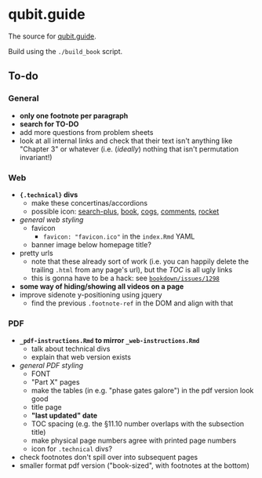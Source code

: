 # qubit.guide

The source for [qubit.guide](https://qubit.guide).

Build using the `./build_book` script.


## To-do

### General

- **only one footnote per paragraph**
- **search for TO-DO**
- add more questions from problem sheets
- look at all internal links and check that their text isn't anything like "Chapter 3" or whatever (i.e. (*ideally*) nothing that isn't permutation invariant!)


### Web

- **`{.technical}` divs**
    + make these concertinas/accordions
    + possible icon: [search-plus](https://fontawesome.com/v4/icon/search-plus), [book](https://fontawesome.com/v4/icon/book), [cogs](https://fontawesome.com/v4/icon/cogs), [comments](https://fontawesome.com/v4/icon/comments), [rocket](https://fontawesome.com/v4/icon/rocket)
- *general web styling*
    + favicon
        * `favicon: "favicon.ico"` in the `index.Rmd` YAML
    + banner image below homepage title?
- pretty urls
    + note that these already sort of work (i.e. you can happily delete the trailing `.html` from any page's url), but the *TOC* is all ugly links
    + this is gonna have to be a hack: see [`bookdown/issues/1298`](https://github.com/rstudio/bookdown/issues/1298)
- **some way of hiding/showing all videos on a page**
- improve sidenote y-positioning using jquery
    + find the previous `.footnote-ref` in the DOM and align with that

### PDF

- **`_pdf-instructions.Rmd` to mirror `_web-instructions.Rmd`**
    + talk about technical divs
    + explain that web version exists
- *general PDF styling*
    + FONT
    + "Part X" pages
    + make the tables (in e.g. "phase gates galore") in the pdf version look good
    + title page
    + **"last updated" date**
    + TOC spacing (e.g. the §11.10 number overlaps with the subsection title)
    + make physical page numbers agree with printed page numbers
    + icon for `.technical` divs?
- check footnotes don't spill over into subsequent pages
- smaller format pdf version ("book-sized", with footnotes at the bottom)
